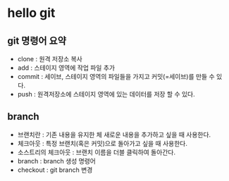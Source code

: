 # hello git

## git 명령어 요약

- clone : 원격 저장소 복사
- add : 스테이지 영역에 작업 파일 추가
- commit : 세이브, 스테이지 영역의 파일들을 가지고 커밋(=세이브)를 만들 수 있다.
- push : 원격저장소에 스테이지 영역에 있는 데이터를 저장 할 수 있다.

## branch
- 브랜치란 : 기존 내용을 유지한 체 새로운 내용을 추가하고 싶을 때 사용한다.
- 체크아웃 : 특정 브랜치(혹은 커밋)으로 돌아가고 싶을 때 사용한다.
- 소스트리의 체크아웃 : 브랜치 이름을 더블 클릭하여 돌아간다.
- branch : branch 생성 명령어
- checkout : git branch 변경